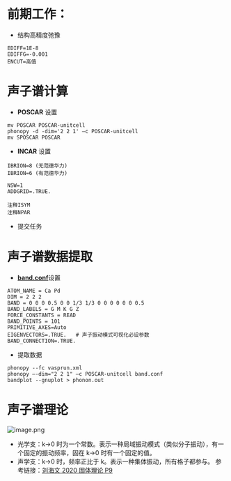 # 前期工作：
- 结构高精度弛豫
```
EDIFF=1E-8
EDIFFG=-0.001
ENCUT=高值
```

# 声子谱计算
- **POSCAR** 设置
```
mv POSCAR POSCAR-unitcell
phonopy -d -dim='2 2 1' –c POSCAR-unitcell
mv SPOSCAR POSCAR
```
- **INCAR** 设置
```
IBRION=8 (无范德华力)
IBRION=6 (有范德华力)

NSW=1
ADDGRID=.TRUE.

注释ISYM
注释NPAR
```
- 提交任务
# 声子谱数据提取
- [**band.conf**](https://phonopy.github.io/phonopy/setting-tags.html#band-and-band-points)设置
```
ATOM_NAME = Ca Pd 
DIM = 2 2 2
BAND = 0 0 0 0.5 0 0 1/3 1/3 0 0 0 0 0 0 0.5
BAND_LABELS = G M K G Z
FORCE_CONSTANTS = READ
BAND_POINTS = 101
PRIMITIVE_AXES=Auto
EIGENVECTORS=.TRUE.   # 声子振动模式可视化必设参数
BAND_CONNECTION=.TRUE.
```
- 提取数据
```
phonopy --fc vasprun.xml
phonopy –-dim="2 2 1" –c POSCAR-unitcell band.conf 
bandplot --gnuplot > phonon.out
```

# 声子谱理论
![image.png](https://jf-1325624113.cos.ap-guangzhou.myqcloud.com/study_picture/202404262248995.png) 

- 光学支：k->0 时为一个常数。表示一种局域振动模式（类似分子振动），有一个固定的振动频率，固在 k->0 时有一个固定的值。
- 声学支：k->0 时，频率正比于 k。表示一种集体振动，所有格子都参与。
参考链接：[刘海文 2020 固体理论 P9](https://www.bilibili.com/video/BV1J14y1y7ya?p=9&spm_id_from=pageDriver&vd_source=bcd8fc258c9a008fbb139cb304137c6d)